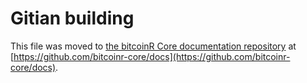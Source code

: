 Gitian building
================

This file was moved to [the bitcoinR Core documentation repository](https://github.com/bitcoinr-core/docs/blob/master/gitian-building.md) at [https://github.com/bitcoinr-core/docs](https://github.com/bitcoinr-core/docs).
